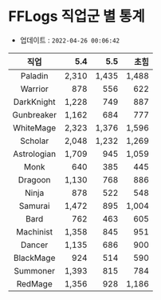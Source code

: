 # FFLogs 직업군 별 통계

- 업데이트 : `2022-04-26 00:06:42`

|직업|5.4|5.5|초힘|
|:-:|-:|-:|-:|
|Paladin|2,310|1,435|1,488|
|Warrior|878|556|622|
|DarkKnight|1,228|749|887|
|Gunbreaker|1,162|684|777|
|WhiteMage|2,323|1,376|1,596|
|Scholar|2,048|1,232|1,269|
|Astrologian|1,709|945|1,059|
|Monk|640|385|445|
|Dragoon|1,130|768|886|
|Ninja|878|522|548|
|Samurai|1,472|895|1,004|
|Bard|762|463|605|
|Machinist|1,358|845|951|
|Dancer|1,135|686|900|
|BlackMage|924|514|590|
|Summoner|1,393|815|784|
|RedMage|1,356|928|1,186|
